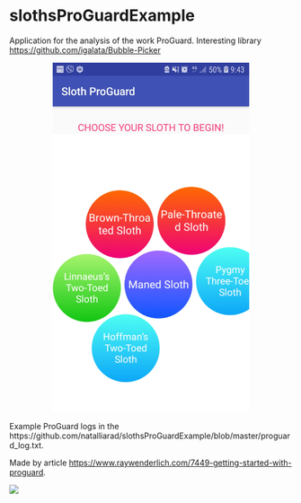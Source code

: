 # slothsProGuardExample
Application for the analysis of the work ProGuard. Interesting library https://github.com/igalata/Bubble-Picker
<p align="center">
  <img padding="24px" src="https://github.com/natalliarad/slothsProGuardExample/blob/master/Sloth%20ProGuard.jpg" width="350"/>
<p>
Example ProGuard logs in the https://github.com/natalliarad/slothsProGuardExample/blob/master/proguard_log.txt.

Made by article https://www.raywenderlich.com/7449-getting-started-with-proguard.

![](slothsProguard.gif)

